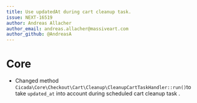 ```yaml
---
title: Use updatedAt during cart cleanup task.
issue: NEXT-16519
author: Andreas Allacher
author_email: andreas.allacher@massiveart.com
author_github: @AndreasA
---
```

# Core
* Changed method `Cicada\Core\Checkout\Cart\Cleanup\CleanupCartTaskHandler::run()`to take `updated_at` into account during scheduled cart cleanup task .
